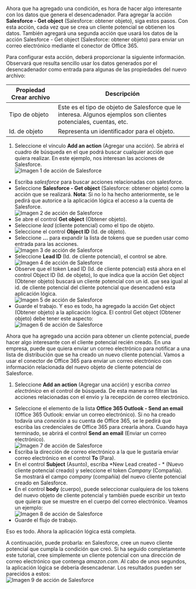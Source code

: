 Ahora que ha agregado una condición, es hora de hacer algo interesante con los datos que genera el desencadenador. Para agregar la acción **Salesforce - Get object** (Salesforce: obtener objeto), siga estos pasos. Con esta acción, cada vez que se crea un cliente potencial se obtienen los datos. También agregará una segunda acción que usará los datos de la acción Salesforce - Get object (Salesforce: obtener objeto) para enviar un correo electrónico mediante el conector de Office 365.

Para configurar esta acción, deberá proporcionar la siguiente información. Observará que resulta sencillo usar los datos generados por el desencadenador como entrada para algunas de las propiedades del nuevo archivo:

|Propiedad Crear archivo|Descripción|
|---|---|
|Tipo de objeto|Este es el tipo de objeto de Salesforce que le interesa. Algunos ejemplos son clientes potenciales, cuentas, etc.|
|Id. de objeto|Representa un identificador para el objeto.|


1. Seleccione el vínculo **Add an action** (Agregar una acción). Se abrirá el cuadro de búsqueda en el que podrá buscar cualquier acción que quiera realizar. En este ejemplo, nos interesan las acciones de Salesforce.  
![Imagen 1 de acción de Salesforce](./media/connectors-create-api-salesforce/action-1.png)  
- Escriba *salesforce* para buscar acciones relacionadas con salesforce.
- Seleccione **Salesforce - Get object** (Salesforce: obtener objeto) como la acción que se realizará. **Nota**: Si no lo ha hecho anteriormente, se le pedirá que autorice a la aplicación lógica el acceso a la cuenta de Salesforce.  
![Imagen 2 de acción de Salesforce](./media/connectors-create-api-salesforce/action-2.png)  
- Se abre el control **Get object** (Obtener objeto).
- Seleccione *lead* (cliente potencial) como el tipo de objeto.
- Seleccione el control **Object ID** (Id. de objeto).
- Seleccione **...** para expandir la lista de tokens que se pueden usar como entrada para las acciones.  
![Imagen 3 de acción de Salesforce](./media/connectors-create-api-salesforce/action-3.png)  
- Seleccione **Lead ID** (Id. de cliente potencial), el control se abre.  
![Imagen 4 de acción de Salesforce](./media/connectors-create-api-salesforce/action-4.png)  
- Observe que el token Lead ID (Id. de cliente potencial) está ahora en el control Object ID (Id. de objeto), lo que indica que la acción Get object (Obtener objeto) buscará un cliente potencial con un id. que sea igual al id. de cliente potencial del cliente potencial que desencadenó esta aplicación lógica.  
![Imagen 5 de acción de Salesforce](./media/connectors-create-api-salesforce/action-5.png)  
- Guarde el trabajo. Y eso es todo, ha agregado la acción Get object (Obtener objeto) a la aplicación lógica. El control Get object (Obtener objeto) debe tener este aspecto:  
![Imagen 6 de acción de Salesforce](./media/connectors-create-api-salesforce/action-6.png)  

Ahora que ha agregado una acción para obtener un cliente potencial, puede hacer algo interesante con el cliente potencial recién creado. En una empresa, puede que quiera enviar un correo electrónico para notificar a una lista de distribución que se ha creado un nuevo cliente potencial. Vamos a usar el conector de Office 365 para enviar un correo electrónico con información relacionada del nuevo objeto de cliente potencial de Salesforce.

1. Seleccione **Add an action** (Agregar una acción) y escriba *correo electrónico* en el control de búsqueda. De esta manera se filtran las acciones relacionadas con el envío y la recepción de correo electrónico.
- Seleccione el elemento de la lista **Office 365 Outlook - Send an email** (Office 365 Outlook: enviar un correo electrónico). Si no ha creado todavía una *conexión* a su cuenta de Office 365, se le pedirá que escriba las credenciales de Office 365 para crearla ahora. Cuando haya terminado, se abrirá el control **Send an email** (Enviar un correo electrónico).  
![Imagen 7 de acción de Salesforce](./media/connectors-create-api-salesforce/action-7.png)  
- Escriba la dirección de correo electrónico a la que le gustaría enviar correo electrónico en el control **To** (Para).
-  En el control **Subject** (Asunto), escriba *New Lead created - * (Nuevo cliente potencial creado) y seleccione el token *Company* (Compañía). Se mostrará el campo *company* (compañía) del nuevo cliente potencial creado en Salesforce.
-  En el control **body** (cuerpo), puede seleccionar cualquiera de los tokens del nuevo objeto de cliente potencial y también puede escribir un texto que quiera que se muestre en el cuerpo del correo electrónico. Veamos un ejemplo:  
![Imagen 8 de acción de Salesforce](./media/connectors-create-api-salesforce/action-8.png)  
- Guarde el flujo de trabajo.

Eso es todo. Ahora la aplicación lógica está completa.

A continuación, puede probarla: en Salesforce, cree un nuevo cliente potencial que cumpla la condición que creó. Si ha seguido completamente este tutorial, cree simplemente un cliente potencial con una dirección de correo electrónico que contenga *amazon.com*. Al cabo de unos segundos, la aplicación lógica se debería desencadenar. Los resultados pueden ser parecidos a estos:  
![Imagen 9 de acción de Salesforce](./media/connectors-create-api-salesforce/action-9.png)  

<!---HONumber=AcomDC_0914_2016-->
